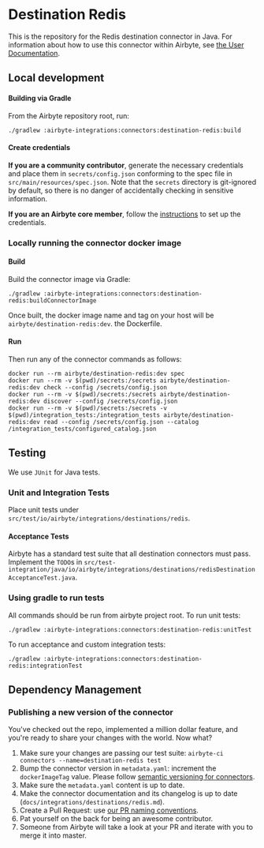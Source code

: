 # Destination Redis

This is the repository for the Redis destination connector in Java. For information about how to use
this connector within Airbyte, see
[the User Documentation](https://docs.airbyte.io/integrations/destinations/redis).

## Local development

#### Building via Gradle

From the Airbyte repository root, run:

```
./gradlew :airbyte-integrations:connectors:destination-redis:build
```

#### Create credentials

**If you are a community contributor**, generate the necessary credentials and place them in
`secrets/config.json` conforming to the spec file in `src/main/resources/spec.json`. Note that the
`secrets` directory is git-ignored by default, so there is no danger of accidentally checking in
sensitive information.

**If you are an Airbyte core member**, follow the
[instructions](https://docs.airbyte.io/connector-development#using-credentials-in-ci) to set up the
credentials.

### Locally running the connector docker image

#### Build

Build the connector image via Gradle:

```
./gradlew :airbyte-integrations:connectors:destination-redis:buildConnectorImage
```

Once built, the docker image name and tag on your host will be `airbyte/destination-redis:dev`. the
Dockerfile.

#### Run

Then run any of the connector commands as follows:

```
docker run --rm airbyte/destination-redis:dev spec
docker run --rm -v $(pwd)/secrets:/secrets airbyte/destination-redis:dev check --config /secrets/config.json
docker run --rm -v $(pwd)/secrets:/secrets airbyte/destination-redis:dev discover --config /secrets/config.json
docker run --rm -v $(pwd)/secrets:/secrets -v $(pwd)/integration_tests:/integration_tests airbyte/destination-redis:dev read --config /secrets/config.json --catalog /integration_tests/configured_catalog.json
```

## Testing

We use `JUnit` for Java tests.

### Unit and Integration Tests

Place unit tests under `src/test/io/airbyte/integrations/destinations/redis`.

#### Acceptance Tests

Airbyte has a standard test suite that all destination connectors must pass. Implement the `TODO`s
in
`src/test-integration/java/io/airbyte/integrations/destinations/redisDestinationAcceptanceTest.java`.

### Using gradle to run tests

All commands should be run from airbyte project root. To run unit tests:

```
./gradlew :airbyte-integrations:connectors:destination-redis:unitTest
```

To run acceptance and custom integration tests:

```
./gradlew :airbyte-integrations:connectors:destination-redis:integrationTest
```

## Dependency Management

### Publishing a new version of the connector

You've checked out the repo, implemented a million dollar feature, and you're ready to share your
changes with the world. Now what?

1. Make sure your changes are passing our test suite:
   `airbyte-ci connectors --name=destination-redis test`
2. Bump the connector version in `metadata.yaml`: increment the `dockerImageTag` value. Please
   follow
   [semantic versioning for connectors](https://docs.airbyte.com/contributing-to-airbyte/resources/pull-requests-handbook/#semantic-versioning-for-connectors).
3. Make sure the `metadata.yaml` content is up to date.
4. Make the connector documentation and its changelog is up to date
   (`docs/integrations/destinations/redis.md`).
5. Create a Pull Request: use
   [our PR naming conventions](https://docs.airbyte.com/contributing-to-airbyte/resources/pull-requests-handbook/#pull-request-title-convention).
6. Pat yourself on the back for being an awesome contributor.
7. Someone from Airbyte will take a look at your PR and iterate with you to merge it into master.
